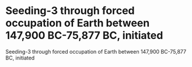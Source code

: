 # Seeding-3 through forced occupation of Earth between 147,900 BC-75,877 BC, initiated

Seeding-3 through forced occupation of Earth between 147,900 BC-75,877 BC, initiated